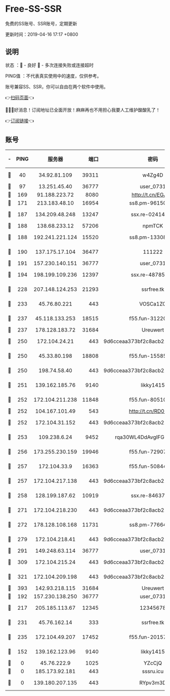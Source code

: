 # Free-SS-SSR

免费的SS账号、SSR账号，定期更新

更新时间：2019-04-16 17:17 +0800

## 说明

状态     ：🙂 - 良好 🙁 - 多次连接失败或连接超时

PING值   ：不代表真实使用中的速度，仅供参考。

账号兼容SS、SSR，你可以自由在两个软件中使用。

👉[扫码页面](https://liesauer.github.io/Free-SS-SSR/)👈

🎉🎉🎉好消息！订阅地址已全面开放！麻麻再也不用担心我要人工维护酸酸乳了！

👉[订阅链接](https://www.liesauer.net/yogurt/subscribe?ACCESS_TOKEN=DAYxR3mMaZAsaqUb)👈

## 账号

|-|PING|服务器|端口|密码|加密方式|区域|
|:----:|:----:|:-----:|-----:|:----:|:----:|:----:|
|🙂|40|34.92.81.109|39311|w4Zg4D|chacha20-ietf|US|
|🙂|97|13.251.45.40|36777|user_0731|chacha20|SG|
|🙂|169|91.188.223.72|8080|http://t.cn/EGJIyrl|rc4-md5|RU|
|🙂|171|213.183.48.10|16954|ss8.pm-96150837|rc4-md5|RU|
|🙂|187|134.209.48.248|13247|ssx.re-02414807|aes-256-cfb|US|
|🙂|188|138.68.233.12|57206|npmTCK|rc4-md5|US|
|🙂|188|192.241.221.124|15520|ss8.pm-13308805|aes-256-cfb|US|
|🙂|190|137.175.17.104|36477|111222|aes-256-cfb|US|
|🙂|191|157.230.140.151|36777|user_0731|chacha20|US|
|🙂|194|198.199.109.236|12397|ssx.re-48785024|aes-256-cfb|US|
|🙂|228|207.148.124.253|21293|ssrfree.tk|aes-256-cfb|SG|
|🙂|233|45.76.80.221|443|VOSCa1ZG|aes-256-cfb|DE|
|🙂|237|45.118.133.253|18515|f55.fun-31220969|aes-256-cfb|SG|
|🙂|237|178.128.183.72|31684|Ureuwert|chacha20|US|
|🙂|250|172.104.24.21|443|9d6cceaa373bf2c8acb22e60b6a58be6|aes-256-cfb|US|
|🙂|250|45.33.80.198|18808|f55.fun-15585908|aes-256-cfb|US|
|🙂|250|198.74.58.40|443|9d6cceaa373bf2c8acb22e60b6a58be6|aes-256-cfb|US|
|🙂|251|139.162.185.76|9140|likky1415|aes-256-cfb|DE|
|🙂|252|172.104.211.238|11848|f55.fun-80510832|aes-256-cfb|US|
|🙂|252|104.167.101.49|543|http://t.cn/RD0D7sx|rc4-md5|CA|
|🙂|252|172.104.31.152|443|9d6cceaa373bf2c8acb22e60b6a58be6|aes-256-cfb|US|
|🙂|253|109.238.6.24|9452|rqa30WL4DdAvgIFG6Fs3znzTa|aes-256-cfb|FR|
|🙂|256|173.255.230.159|19946|f55.fun-72907812|aes-256-cfb|US|
|🙂|257|172.104.33.9|16363|f55.fun-50844957|aes-256-cfb|SG|
|🙂|257|172.104.217.138|443|9d6cceaa373bf2c8acb22e60b6a58be6|aes-256-cfb|US|
|🙂|258|128.199.187.62|10919|ssx.re-84637462|aes-256-cfb|SG|
|🙂|271|172.104.218.230|443|9d6cceaa373bf2c8acb22e60b6a58be6|aes-256-cfb|US|
|🙂|272|178.128.108.168|11731|ss8.pm-77664011|aes-256-cfb|SG|
|🙂|279|172.104.218.41|443|9d6cceaa373bf2c8acb22e60b6a58be6|aes-256-cfb|US|
|🙂|291|149.248.63.114|36777|user_0731|chacha20|CA|
|🙂|309|172.104.215.24|443|9d6cceaa373bf2c8acb22e60b6a58be6|aes-256-cfb|US|
|🙂|321|172.104.209.198|443|9d6cceaa373bf2c8acb22e60b6a58be6|aes-256-cfb|US|
|🙂|393|142.93.218.115|31684|Ureuwert|chacha20|IN|
|🙂|192|157.230.138.250|36777|user_0731|chacha20|US|
|🙂|217|205.185.113.67|12345|12345678|aes-256-cfb|US|
|🙂|231|45.76.162.14|333|ssrfree.tk|aes-256-cfb|SG|
|🙂|235|172.104.49.207|17452|f55.fun-20157942|aes-256-cfb|SG|
|🙁|152|139.162.123.96|9140|likky1415|aes-256-cfb|JP|
|🙁|0|45.76.222.9|1025|YZcCjQ|rc4-md5|JP|
|🙁|0|185.173.92.181|443|sssru.icu|rc4-md5|RU|
|🙁|0|139.180.207.135|443|RYpv3m3D|aes-256-cfb|JP|
